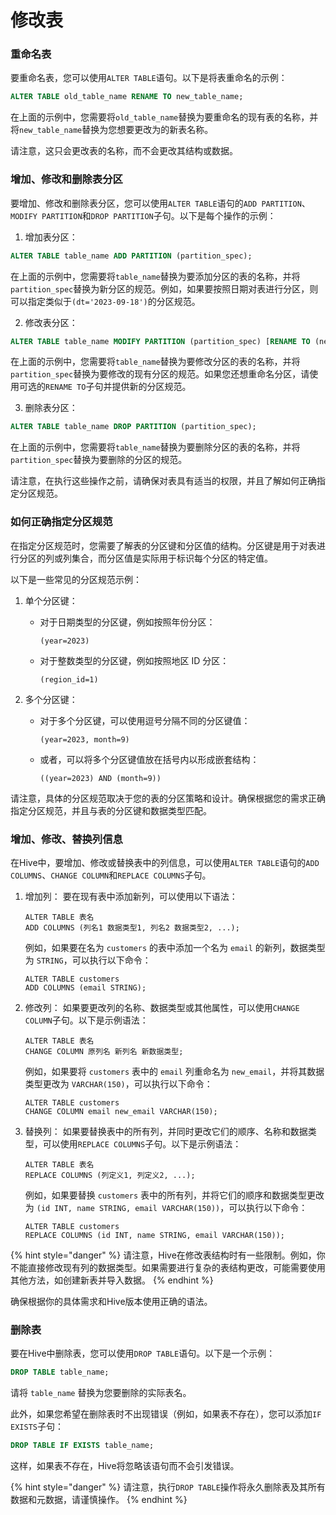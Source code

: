 # 修改表

### 重命名表

要重命名表，您可以使用`ALTER TABLE`语句。以下是将表重命名的示例：

```sql
ALTER TABLE old_table_name RENAME TO new_table_name;
```

在上面的示例中，您需要将`old_table_name`替换为要重命名的现有表的名称，并将`new_table_name`替换为您想要更改为的新表名称。

请注意，这只会更改表的名称，而不会更改其结构或数据。

### 增加、修改和删除表分区

要增加、修改和删除表分区，您可以使用`ALTER TABLE`语句的`ADD PARTITION`、`MODIFY PARTITION`和`DROP PARTITION`子句。以下是每个操作的示例：

1. 增加表分区：

```sql
ALTER TABLE table_name ADD PARTITION (partition_spec);
```

在上面的示例中，您需要将`table_name`替换为要添加分区的表的名称，并将`partition_spec`替换为新分区的规范。例如，如果要按照日期对表进行分区，则可以指定类似于`(dt='2023-09-18')`的分区规范。

2. 修改表分区：

```sql
ALTER TABLE table_name MODIFY PARTITION (partition_spec) [RENAME TO (new_partition_spec)];
```

在上面的示例中，您需要将`table_name`替换为要修改分区的表的名称，并将`partition_spec`替换为要修改的现有分区的规范。如果您还想重命名分区，请使用可选的`RENAME TO`子句并提供新的分区规范。

3. 删除表分区：

```sql
ALTER TABLE table_name DROP PARTITION (partition_spec);
```

在上面的示例中，您需要将`table_name`替换为要删除分区的表的名称，并将`partition_spec`替换为要删除的分区的规范。

请注意，在执行这些操作之前，请确保对表具有适当的权限，并且了解如何正确指定分区规范。

### 如何正确指定分区规范

在指定分区规范时，您需要了解表的分区键和分区值的结构。分区键是用于对表进行分区的列或列集合，而分区值是实际用于标识每个分区的特定值。

以下是一些常见的分区规范示例：

1. 单个分区键：
   *   对于日期类型的分区键，例如按照年份分区：

       ```
       (year=2023)
       ```
   *   对于整数类型的分区键，例如按照地区 ID 分区：

       ```
       (region_id=1)
       ```
2. 多个分区键：
   *   对于多个分区键，可以使用逗号分隔不同的分区键值：

       ```
       (year=2023, month=9)
       ```
   *   或者，可以将多个分区键值放在括号内以形成嵌套结构：

       ```
       ((year=2023) AND (month=9))
       ```

请注意，具体的分区规范取决于您的表的分区策略和设计。确保根据您的需求正确指定分区规范，并且与表的分区键和数据类型匹配。

### 增加、修改、替换列信息

在Hive中，要增加、修改或替换表中的列信息，可以使用`ALTER TABLE`语句的`ADD COLUMNS`、`CHANGE COLUMN`和`REPLACE COLUMNS`子句。

1.  增加列： 要在现有表中添加新列，可以使用以下语法：

    ```
    ALTER TABLE 表名
    ADD COLUMNS (列名1 数据类型1, 列名2 数据类型2, ...);
    ```

    例如，如果要在名为 `customers` 的表中添加一个名为 `email` 的新列，数据类型为 `STRING`，可以执行以下命令：

    ```
    ALTER TABLE customers
    ADD COLUMNS (email STRING);
    ```
2.  修改列： 如果要更改列的名称、数据类型或其他属性，可以使用`CHANGE COLUMN`子句。以下是示例语法：

    ```
    ALTER TABLE 表名
    CHANGE COLUMN 原列名 新列名 新数据类型;
    ```

    例如，如果要将 `customers` 表中的 `email` 列重命名为 `new_email`，并将其数据类型更改为 `VARCHAR(150)`，可以执行以下命令：

    ```
    ALTER TABLE customers
    CHANGE COLUMN email new_email VARCHAR(150);
    ```
3.  替换列： 如果要替换表中的所有列，并同时更改它们的顺序、名称和数据类型，可以使用`REPLACE COLUMNS`子句。以下是示例语法：

    ```
    ALTER TABLE 表名
    REPLACE COLUMNS (列定义1, 列定义2, ...);
    ```

    例如，如果要替换 `customers` 表中的所有列，并将它们的顺序和数据类型更改为 `(id INT, name STRING, email VARCHAR(150))`，可以执行以下命令：

    ```
    ALTER TABLE customers
    REPLACE COLUMNS (id INT, name STRING, email VARCHAR(150));
    ```

{% hint style="danger" %}
请注意，Hive在修改表结构时有一些限制。例如，你不能直接修改现有列的数据类型。如果需要进行复杂的表结构更改，可能需要使用其他方法，如创建新表并导入数据。
{% endhint %}

确保根据你的具体需求和Hive版本使用正确的语法。

### 删除表

要在Hive中删除表，您可以使用`DROP TABLE`语句。以下是一个示例：

```sql
DROP TABLE table_name;
```

请将 `table_name` 替换为您要删除的实际表名。

此外，如果您希望在删除表时不出现错误（例如，如果表不存在），您可以添加`IF EXISTS`子句：

```sql
DROP TABLE IF EXISTS table_name;
```

这样，如果表不存在，Hive将忽略该语句而不会引发错误。

{% hint style="danger" %}
请注意，执行`DROP TABLE`操作将永久删除表及其所有数据和元数据，请谨慎操作。
{% endhint %}
